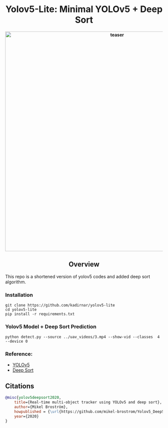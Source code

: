 <div align="center">
<h1>
  Yolov5-Lite: Minimal YOLOv5 + Deep Sort
</h1>

<h4>
    <img width="700" alt="teaser" src="resources/uav.gif">
</h4>
</div>

## <div align="center">Overview</div>

This repo is a shortened version of yolov5 codes and added deep sort algorithm.

### Installation

```
git clone https://github.com/kadirnar/yolov5-lite
cd yolov5-lite
pip install -r requirements.txt
```

### Yolov5 Model + Deep Sort Prediction

```
python detect.py --source ../uav_videos/3.mp4 --show-vid --classes  4 --device 0
```

### Reference:

 - [YOLOv5](https://github.com/ultralytics/yolov5)
 - [Deep Sort](https://github.com/mikel-brostrom/Yolov5_DeepSort_Pytorch)

## Citations
```bibtex
@misc{yolov5deepsort2020,
    title={Real-time multi-object tracker using YOLOv5 and deep sort},
    author={Mikel Broström},
    howpublished = {\url{https://github.com/mikel-brostrom/Yolov5_DeepSort_Pytorch}},
    year={2020}
}
